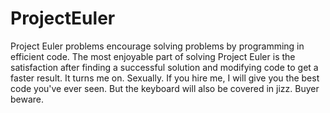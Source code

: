 # ProjectEuler
Project Euler problems encourage solving problems by
programming in efficient code. The most enjoyable
part of solving Project Euler is the satisfaction 
after finding a successful solution and modifying 
code to get a faster result. It turns me on. Sexually.
If you hire me, I will give you the best code you've
ever seen. But the keyboard will also be covered in jizz.
Buyer beware.
